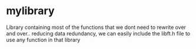 # mylibrary
Library containing most of the functions that we dont need to rewrite over and over.. reducing data redundancy, we can easily include the libft.h file to use any function in that library  
